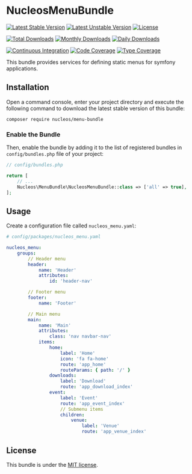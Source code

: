 NucleosMenuBundle
=================
[![Latest Stable Version](https://poser.pugx.org/nucleos/menu-bundle/v/stable)](https://packagist.org/packages/nucleos/menu-bundle)
[![Latest Unstable Version](https://poser.pugx.org/nucleos/menu-bundle/v/unstable)](https://packagist.org/packages/nucleos/menu-bundle)
[![License](https://poser.pugx.org/nucleos/menu-bundle/license)](LICENSE.md)

[![Total Downloads](https://poser.pugx.org/nucleos/menu-bundle/downloads)](https://packagist.org/packages/nucleos/menu-bundle)
[![Monthly Downloads](https://poser.pugx.org/nucleos/menu-bundle/d/monthly)](https://packagist.org/packages/nucleos/menu-bundle)
[![Daily Downloads](https://poser.pugx.org/nucleos/menu-bundle/d/daily)](https://packagist.org/packages/nucleos/menu-bundle)

[![Continuous Integration](https://github.com/nucleos/MenuBundle/actions/workflows/continuous-integration.yml/badge.svg?event=push)](https://github.com/nucleos/MenuBundle/actions?query=workflow%3A"Continuous+Integration"+event%3Apush)
[![Code Coverage](https://codecov.io/gh/nucleos/NucleosMenuBundle/graph/badge.svg)](https://codecov.io/gh/nucleos/NucleosMenuBundle)
[![Type Coverage](https://shepherd.dev/github/nucleos/NucleosMenuBundle/coverage.svg)](https://shepherd.dev/github/nucleos/NucleosMenuBundle)

This bundle provides services for defining static menus for symfony applications.

## Installation

Open a command console, enter your project directory and execute the following command to download the latest stable version of this bundle:

```
composer require nucleos/menu-bundle
```

### Enable the Bundle

Then, enable the bundle by adding it to the list of registered bundles in `config/bundles.php` file of your project:

```php
// config/bundles.php

return [
    // ...
    Nucleos\MenuBundle\NucleosMenuBundle::class => ['all' => true],
];
```

## Usage

Create a configuration file called `nucleos_menu.yaml`:

```yaml
# config/packages/nucleos_menu.yaml

nucleos_menu:
    groups:
        // Header menu
        header:
            name: 'Header'
            attributes:
                id: 'header-nav'

        // Footer menu
        footer:
            name: 'Footer'

        // Main menu
        main:
            name: 'Main'
            attributes:
                class: 'nav navbar-nav'
            items:
                home:
                    label: 'Home'
                    icon: 'fa fa-home'
                    route: 'app_home'
                    routeParams: { path: '/' }
                downloads:
                    label: 'Download'
                    route: 'app_download_index'
                event:
                    label: 'Event'
                    route: 'app_event_index'
                    // Submenu items
                    children:
                        venue:
                            label: 'Venue'
                            route: 'app_venue_index'
```

## License

This bundle is under the [MIT license](LICENSE.md).


